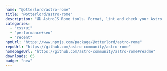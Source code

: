 ```yaml
---
name: "@otterlord/astro-rome"
title: "@otterlord/astro-rome"
description: "🏛️ AstroJS Rome tools. Format, lint and check your Astro website with Rome."
categories:
  - "css+ui"
  - "performance+seo"
  - "recent"
npmUrl: "https://www.npmjs.com/package/@otterlord/astro-rome"
repoUrl: "https://github.com/astro-community/astro-rome"
homepageUrl: "https://github.com/astro-community/astro-rome#readme"
downloads: 65
badge: "new"
---
```

